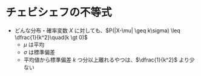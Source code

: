 # チェビシェフの不等式

- どんな分布・確率変数 $X$ に対しても、$P(|X-\mu| \geq k\sigma) \leq \dfrac{1}{k^2}\quad(k \gt 0)$
  - $\mu$ は平均
  - $\sigma$ は標準偏差
  - 平均値から標準偏差 $k$ つ分以上離れるやつは、$\dfrac{1}{k^2}$ より少ない

